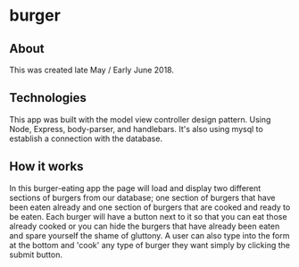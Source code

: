 # burger

## About
This was created late May / Early June 2018. 

## Technologies 
This app was built with the model view controller design pattern. Using Node, Express, body-parser, and handlebars. It's also using mysql to establish a connection with the database. 

## How it works
In this burger-eating app the page will load and display two different sections of burgers from our database; one section of burgers that have been eaten already and one section of burgers that are cooked and ready to be eaten. 
Each burger will have a button next to it so that you can eat those already cooked or you can hide the burgers that have already been eaten and spare yourself the shame of gluttony. 
A user can also type into the form at the bottom and 'cook' any type of burger they want simply by clicking the submit button.  


